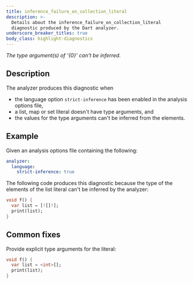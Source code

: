 ```yaml
---
title: inference_failure_on_collection_literal
description: >-
  Details about the inference_failure_on_collection_literal
  diagnostic produced by the Dart analyzer.
underscore_breaker_titles: true
body_class: highlight-diagnostics
---
```


_The type argument(s) of '{0}' can't be inferred._

## Description

The analyzer produces this diagnostic when
- the language option `strict-inference` has been enabled in the analysis options file,
- a list, map or set literal doesn't have type arguments, and
- the values for the type arguments can't be inferred from the elements.

## Example

Given an analysis options file containing the following:

```yaml
analyzer:
  language:
    strict-inference: true
```

The following code produces this diagnostic because the type of the
elements of the list literal can't be inferred by the analyzer:

```dart
void f() {
  var list = [![]!];
  print(list);
}
```

## Common fixes

Provide explicit type arguments for the literal:

```dart
void f() {
  var list = <int>[];
  print(list);
}
```
